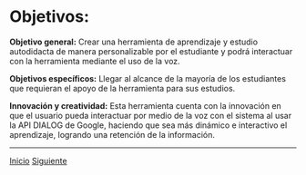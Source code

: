 # **Objetivos:**

**Objetivo general:**
Crear una herramienta de aprendizaje y estudio autodidacta de manera personalizable por el estudiante y podrá interactuar con la herramienta mediante el uso de la voz.

**Objetivos específicos:**
Llegar al alcance de la mayoría de los estudiantes que requieran el apoyo de la herramienta para sus estudios.

**Innovación y creatividad:**
Esta herramienta cuenta con la innovación en que el usuario pueda interactuar por medio de la voz con el sistema al usar la API DIALOG de Google, haciendo que sea más dinámico  e interactivo el aprendizaje, logrando una  retención de la información.

***
[Inicio](https://github.com/Audny738/POO_Project "Inicio")  [Siguiente](https://github.com/Audny738/POO_Project/blob/master/DOCUMENTACI%C3%93N/2.%20Requerimientos.md "Siguiente")